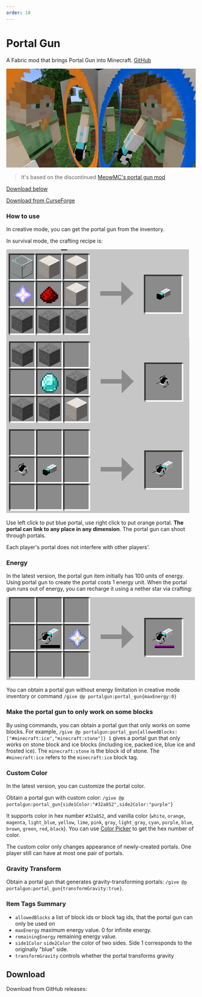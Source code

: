 ```yaml
---
order: 18
---
```


# Portal Gun

A Fabric mod that brings Portal Gun into Minecraft. [GitHub](https://github.com/iPortalTeam/PortalGun)

![img](./portal_gun1.png)

> It's based on the discontinued [MeowMC's portal gun mod](https://github.com/MeowMC/PortalGun)

[Download below](#download)

[Download from CurseForge](https://www.curseforge.com/minecraft/mc-mods/immersive-portal-gun)

### How to use

In creative mode, you can get the portal gun from the inventory.

In survival mode, the crafting recipe is:

![img](./portal_gun_recipe.png)

Use left click to put blue portal, use right click to put orange portal. **The portal can link to any place in any dimension**. The portal gun can shoot through portals.

Each player's portal does not interfere with other players'.

### Energy

In the latest version, the portal gun item initially has 100 units of energy. Using portal gun to create the portal costs 1 energy unit. When the portal gun runs out of energy, you can recharge it using a nether star via crafting:

![](./portal_gun_recharge.png)

You can obtain a portal gun without energy limitation in creative mode inventory or command `/give @p portalgun:portal_gun{maxEnergy:0}`

### Make the portal gun to only work on some blocks

By using commands, you can obtain a portal gun that only works on some blocks. For example, `/give @p portalgun:portal_gun{allowedBlocks:["#minecraft:ice","minecraft:stone"]} 1` gives a portal gun that only works on stone block and ice blocks (including ice, packed ice, blue ice and frosted ice). The `minecraft:stone` is the block id of stone. The `#minecraft:ice` refers to the `minecraft:ice` block tag.

### Custom Color

In the latest version, you can customize the portal color. 

Obtain a portal gun with custom color: `/give @p portalgun:portal_gun{side1Color:"#32a852",side2Color:"purple"}`

It supports color in hex number `#32a852`, and vanilla color (`white`, `orange`, `magenta`, `light_blue`, `yellow`, `lime`, `pink`, `gray`, `light_gray`, `cyan`, `purple`, `blue`, `brown`, `green`, `red`, `black`). You can use [Color Picker](https://color.adobe.com/) to get the hex number of color.

The custom color only changes appearance of newly-created portals. One player still can have at most one pair of portals.

### Gravity Transform

Obtain a portal gun that generates gravity-transforming portals: `/give @p portalgun:portal_gun{transformGravity:true}`.

### Item Tags Summary

* `allowedBlocks` a list of block ids or block tag ids, that the portal gun can only be used on
* `maxEnergy` maximum energy value. 0 for infinite energy.
* `remainingEnergy` remaining energy value.
* `side1Color` `side2Color` the color of two sides. Side 1 corresponds to the originally "blue" side.
* `transformGravity` controls whether the portal transforms gravity

## Download

Download from GitHub releases:

<ClientOnly>
<ModDownload
    github_repo="iPortalTeam/PortalGun"
    :locale_text="{download:'Download', preRelease:'Pre-Release', publishTime:'Publish time'}"></ModDownload></ClientOnly>